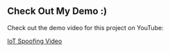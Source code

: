 ## Check Out My Demo :)

Check out the demo video for this project on YouTube:

[IoT Spoofing Video](https://youtu.be/tszepjuEMvM)
